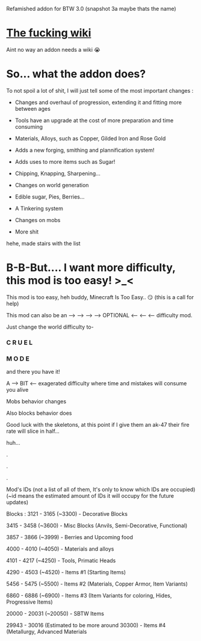 Refamished addon for BTW 3.0 (snapshot 3a maybe thats the name)

# [The fucking wiki](https://github.com/JespacitoSoCool/Refamished/wiki)

Aint no way an addon needs a wiki 😭

# So... what the addon does?

To not spoil a lot of shit, I will just tell some of the most important changes :

* Changes and overhaul of progression, extending it and fitting more between ages

* Tools have an upgrade at the cost of more preparation and time consuming

* Materials, Alloys, such as Copper, Gilded Iron and Rose Gold

* Adds a new forging, smithing and plannification system!

* Adds uses to more items such as Sugar!

* Chipping, Knapping, Sharpening...

* Changes on world generation

* Edible sugar, Pies, Berries...

* A Tinkering system

* Changes on mobs

* More shit

hehe, made stairs with the list

# B-B-But.... I want more difficulty, this mod is too easy! >_<

This mod is too easy, heh buddy, Minecraft Is Too Easy.. 😏 (this is a call for help)

This mod can also be an --> --> --> --> OPTIONAL <-- <-- <-- difficulty mod.

Just change the world difficulty to-

### C R U E L
### M O D E

and there you have it!

A --> BIT <-- exagerated difficulty where time and mistakes will consume you alive

Mobs behavior changes

Also blocks behavior does

Good luck with the skeletons, at this point if I give them an ak-47 their fire rate will slice in half...

huh...

.

.

.



Mod's IDs (not a list of all of them, It's only to know which IDs are occupied)
(~id means the estimated amount of IDs it will occupy for the future updates)

Blocks :
3121 - 3165 (~3300) - Decorative Blocks

3415 - 3458 (~3600) - Misc Blocks (Anvils, Semi-Decorative, Functional)

3857 - 3866 (~3999) - Berries and Upcoming food

4000 - 4010 (~4050) - Materials and alloys

4101 - 4217 (~4250) - Tools, Primatic Heads

4290 - 4503 (~4520) - Items #1 (Starting Items)

5456 - 5475 (~5500) - Items #2 (Materials, Copper Armor, Item Variants)

6860 - 6886 (~6900) - Items #3 (Item Variants for coloring, Hides, Progressive Items)

20000 - 20031 (~20050) - SBTW Items

29943 - 30016 (Estimated to be more around 30300) - Items #4 (Metallurgy, Advanced Materials

